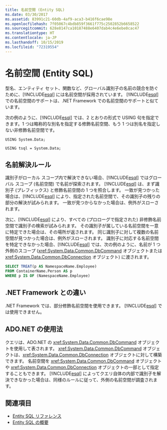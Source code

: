 ```yaml
---
title: 名前空間 (Entity SQL)
ms.date: 03/30/2017
ms.assetid: 83991c21-60db-4af9-aca3-b416f6cae98e
ms.openlocfilehash: 7f05067c4bdb859f3661f775c2502852b6658522
ms.sourcegitcommit: 628e8147ca10187488e6407dab4c4e6ebe0cac47
ms.translationtype: HT
ms.contentlocale: ja-JP
ms.lasthandoff: 10/15/2019
ms.locfileid: "72319554"
---
```

# <a name="namespaces-entity-sql"></a>名前空間 (Entity SQL)
型名、エンティティ セット、関数など、グローバル識別子の名前の競合を防ぐために、[!INCLUDE[esql](../../../../../../includes/esql-md.md)] には名前空間が採用されています。 [!INCLUDE[esql](../../../../../../includes/esql-md.md)] での名前空間のサポートは、.NET Framework での名前空間のサポートと似ています。  
  
 次の例のように、[!INCLUDE[esql](../../../../../../includes/esql-md.md)] では、2 とおりの形式で USING 句を指定できます。1 つは略称的な別名を指定する修飾名前空間、もう 1 つは別名を指定しない非修飾名前空間です。  
  
 `USING System.Data;`  
  
 `USING tsql = System.Data;`  
  
## <a name="name-resolution-rules"></a>名前解決ルール  
 識別子がローカル スコープ内で解決できない場合、[!INCLUDE[esql](../../../../../../includes/esql-md.md)] ではグローバル スコープ (名前空間) で名前が探索されます。 [!INCLUDE[esql](../../../../../../includes/esql-md.md)] は、まず識別子 (プレフィックス) と修飾名前空間の 1 つを照合します。 一致が見つかった場合は、[!INCLUDE[esql](../../../../../../includes/esql-md.md)] により、指定された名前空間で、その識別子の残りの部分の解決が試みられます。 一致が見つからなかった場合は、例外がスローされます。  
  
 次に、[!INCLUDE[esql](../../../../../../includes/esql-md.md)] により、すべての (プロローグで指定された) 非修飾名前空間で識別子の検索が試みられます。 その識別子が属している名前空間を一意に特定できた場合は、その場所が返されます。 同じ識別子に対して複数の名前空間が見つかった場合は、例外がスローされます。 識別子に対応する名前空間を特定できなかった場合、[!INCLUDE[esql](../../../../../../includes/esql-md.md)] では、次の例のように、名前が 1 つ外側のスコープ (<xref:System.Data.Common.DbCommand> オブジェクトまたは <xref:System.Data.Common.DbConnection> オブジェクト) に渡されます。  
  
```sql  
SELECT TREAT(p AS NamespaceName.Employee)  
FROM ContainerName.Person AS p  
WHERE p IS OF (NamespaceName.Employee)  
```  
  
## <a name="differences-from-the-net-framework"></a>.NET Framework との違い  
 .NET Framework では、部分修飾名前空間を使用できます。 [!INCLUDE[esql](../../../../../../includes/esql-md.md)] では使用できません。  
  
## <a name="adonet-usage"></a>ADO.NET の使用法  
 クエリは、ADO.NET の <xref:System.Data.Common.DbCommand> オブジェクトを使用して表されます。 <xref:System.Data.Common.DbCommand> オブジェクトは、<xref:System.Data.Common.DbConnection> オブジェクトに対して構築できます。 名前空間を <xref:System.Data.Common.DbCommand> オブジェクトや <xref:System.Data.Common.DbConnection> オブジェクトの一部として指定することもできます。 [!INCLUDE[esql](../../../../../../includes/esql-md.md)] によってクエリ自体の内部で識別子を解決できなかった場合は、同様のルールに従って、外側の名前空間が調査されます。  
  
## <a name="see-also"></a>関連項目

- [Entity SQL リファレンス](entity-sql-reference.md)
- [Entity SQL の概要](entity-sql-overview.md)

